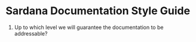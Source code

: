 # Sardana Documentation Style Guide

1. Up to which level we will guarantee the documentation to be addressable?
